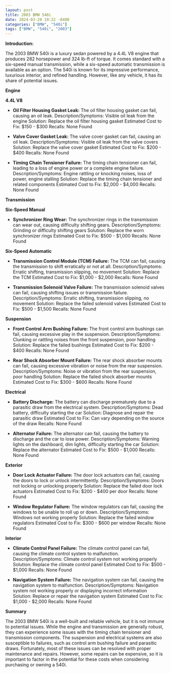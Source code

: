 ```yaml
---
layout: post
title: 2003 BMW 540i
date: 2024-03-28 19:22 -0400
categories: ["BMW", "540i"]
tags: ["BMW", "540i", "2003"]
---
```

**Introduction:**

The 2003 BMW 540i is a luxury sedan powered by a 4.4L V8 engine that produces 282 horsepower and 324 lb-ft of torque. It comes standard with a six-speed manual transmission, while a six-speed automatic transmission is available as an option. The 540i is known for its impressive performance, luxurious interior, and refined handling. However, like any vehicle, it has its share of potential issues.

**Engine**

**4.4L V8**

* **Oil Filter Housing Gasket Leak:** The oil filter housing gasket can fail, causing an oil leak.
Description/Symptoms: Visible oil leak from the engine
Solution: Replace the oil filter housing gasket
Estimated Cost to Fix: $150 - $300
Recalls: None Found

* **Valve Cover Gasket Leak:** The valve cover gasket can fail, causing an oil leak.
Description/Symptoms: Visible oil leak from the valve covers
Solution: Replace the valve cover gasket
Estimated Cost to Fix: $200 - $400
Recalls: None Found

* **Timing Chain Tensioner Failure:** The timing chain tensioner can fail, leading to a loss of engine power or a complete engine failure.
Description/Symptoms: Engine rattling or knocking noises, loss of power, engine stalling
Solution: Replace the timing chain tensioner and related components
Estimated Cost to Fix: $2,000 - $4,000
Recalls: None Found

**Transmission**

**Six-Speed Manual**

* **Synchronizer Ring Wear:** The synchronizer rings in the transmission can wear out, causing difficulty shifting gears.
Description/Symptoms: Grinding or difficulty shifting gears
Solution: Replace the worn synchronizer rings
Estimated Cost to Fix: $500 - $1,000
Recalls: None Found

**Six-Speed Automatic**

* **Transmission Control Module (TCM) Failure:** The TCM can fail, causing the transmission to shift erratically or not at all.
Description/Symptoms: Erratic shifting, transmission slipping, no movement
Solution: Replace the TCM
Estimated Cost to Fix: $1,000 - $2,000
Recalls: None Found

* **Transmission Solenoid Valve Failure:** The transmission solenoid valves can fail, causing shifting issues or transmission failure.
Description/Symptoms: Erratic shifting, transmission slipping, no movement
Solution: Replace the failed solenoid valves
Estimated Cost to Fix: $500 - $1,500
Recalls: None Found

**Suspension**

* **Front Control Arm Bushing Failure:** The front control arm bushings can fail, causing excessive play in the suspension.
Description/Symptoms: Clunking or rattling noises from the front suspension, poor handling
Solution: Replace the failed bushings
Estimated Cost to Fix: $200 - $400
Recalls: None Found

* **Rear Shock Absorber Mount Failure:** The rear shock absorber mounts can fail, causing excessive vibration or noise from the rear suspension.
Description/Symptoms: Noise or vibration from the rear suspension, poor handling
Solution: Replace the failed shock absorber mounts
Estimated Cost to Fix: $300 - $600
Recalls: None Found

**Electrical**

* **Battery Discharge:** The battery can discharge prematurely due to a parasitic draw from the electrical system.
Description/Symptoms: Dead battery, difficulty starting the car
Solution: Diagnose and repair the parasitic draw
Estimated Cost to Fix: Can vary depending on the source of the draw
Recalls: None Found

* **Alternator Failure:** The alternator can fail, causing the battery to discharge and the car to lose power.
Description/Symptoms: Warning lights on the dashboard, dim lights, difficulty starting the car
Solution: Replace the alternator
Estimated Cost to Fix: $500 - $1,000
Recalls: None Found

**Exterior**

* **Door Lock Actuator Failure:** The door lock actuators can fail, causing the doors to lock or unlock intermittently.
Description/Symptoms: Doors not locking or unlocking properly
Solution: Replace the failed door lock actuators
Estimated Cost to Fix: $200 - $400 per door
Recalls: None Found

* **Window Regulator Failure:** The window regulators can fail, causing the windows to be unable to roll up or down.
Description/Symptoms: Windows not working properly
Solution: Replace the failed window regulators
Estimated Cost to Fix: $300 - $600 per window
Recalls: None Found

**Interior**

* **Climate Control Panel Failure:** The climate control panel can fail, causing the climate control system to malfunction.
Description/Symptoms: Climate control system not working properly
Solution: Replace the climate control panel
Estimated Cost to Fix: $500 - $1,000
Recalls: None Found

* **Navigation System Failure:** The navigation system can fail, causing the navigation system to malfunction.
Description/Symptoms: Navigation system not working properly or displaying incorrect information
Solution: Replace or repair the navigation system
Estimated Cost to Fix: $1,000 - $2,000
Recalls: None Found

**Summary**

The 2003 BMW 540i is a well-built and reliable vehicle, but it is not immune to potential issues. While the engine and transmission are generally robust, they can experience some issues with the timing chain tensioner and transmission components. The suspension and electrical systems are also susceptible to failures, such as control arm bushing failure and parasitic draws. Fortunately, most of these issues can be resolved with proper maintenance and repairs. However, some repairs can be expensive, so it is important to factor in the potential for these costs when considering purchasing or owning a 540i.
